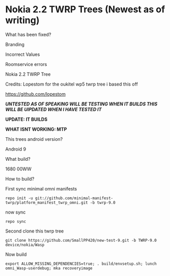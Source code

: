 # Nokia 2.2 TWRP Trees (Newest as of writing)

What has been fixed?

Branding

Incorrect Values

Roomservice errors

Nokia 2.2 TWRP Tree

Credits: Lopestom for the oukitel wp5 twrp tree i based this off

https://github.com/lopestom

***UNTESTED AS OF SPEAKING WILL BE TESTING WHEN IT BUILDS THIS WILL BE UIPDATED WHEN I HAVE TESTED IT***

**UPDATE: IT BUILDS**

**WHAT ISNT WORKING:
MTP**

This trees android version?

Android 9

What build?

1680 00WW

How to build?

First sync minimal omni manifests

```repo init -u git://github.com/minimal-manifest-twrp/platform_manifest_twrp_omni.git -b twrp-9.0```

now sync

```repo sync```

Second clone this twrp tree

```git clone https://github.com/SmallPP420/new-test-9.git -b TWRP-9.0 device/nokia/Wasp```

Now build

```export ALLOW_MISSING_DEPENDENCIES=true; . build/envsetup.sh; lunch omni_Wasp-userdebug; mka recoveryimage```
